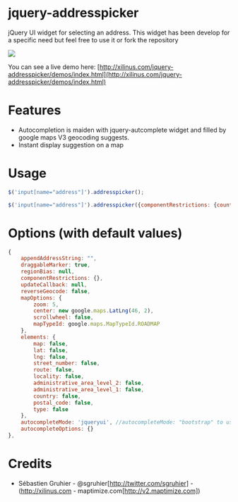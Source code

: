 jquery-addresspicker
====================

jQuery UI widget for selecting an address.
This widget has been develop for a specific need but feel free to use it or fork the repository


<img src="http://xilinus.com/jquery-addresspicker/demos/images/screenshot.png"/>

You can see a live demo here: [http://xilinus.com/jquery-addresspicker/demos/index.html](http://xilinus.com/jquery-addresspicker/demos/index.html)

Features
====================

- Autocompletion is maiden with jquery-autcomplete widget and filled by google maps V3 geocoding suggests.
- Instant display suggestion on a map

Usage
====================

```js
$('input[name="address"]').addresspicker();
```

```js
$('input[name="address"]').addresspicker({componentRestrictions: {country: 'FR'});
```

Options (with default values)
====================

```js
{
    appendAddressString: "",
    draggableMarker: true,
    regionBias: null,
    componentRestrictions: {},
    updateCallback: null,
    reverseGeocode: false,
    mapOptions: {
        zoom: 5,
        center: new google.maps.LatLng(46, 2),
        scrollwheel: false,
        mapTypeId: google.maps.MapTypeId.ROADMAP
    },
    elements: {
        map: false,
        lat: false,
        lng: false,
        street_number: false,
        route: false,
        locality: false,
        administrative_area_level_2: false,
        administrative_area_level_1: false,
        country: false,
        postal_code: false,
        type: false
    },
    autocompleteMode: 'jqueryui', //autocompleteMode: "bootstrap" to use bootstrap typeahead autocomplete
    autocompleteOptions: {}
},
```

Credits
====================

- Sébastien Gruhier - @sgruhier[http://twitter.com/sgruhier] - (http://xilinus.com - maptimize.com[http://v2.maptimize.com])


